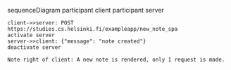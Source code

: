 sequenceDiagram
	participant client
	participant server

	client->>server: POST https://studies.cs.helsinki.fi/exampleapp/new_note_spa
	activate server
	server->>client: {"message": "note created"}
	deactivate server

	Note right of client: A new note is rendered, only 1 request is made.